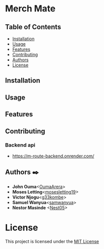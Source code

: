 # Merch Mate

## Table of Contents

- [Installation](##Installation)
- [Usage](##Usage)
- [Features](##Features)
- [Contributing](##Contributing)
- [Authors](##Authors)
- [License](#License)

## Installation
## Usage
## Features
## Contributing

### Backend api
- https://m-route-backend.onrender.com/

## Authors :black_nib:

- **John Ouma**<[OumaArera](https://github.com/OumaArera)>
- **Moses Letting**<[mosesletting19](https://github.com/mosesletting19)>
- **Victor Njogu**<[g33kombe](https://github.com/g33kombe)>
- **Samuel Wanyua**<[samwanyua](https://github.com/samwanyua)>
- **Nestor Masinde** <[Nest05](https://github.com/Nest05)>

# License

This project is licensed under the [MIT License](LICENSE)


